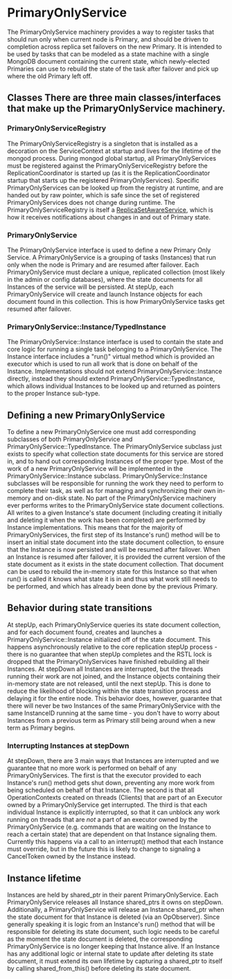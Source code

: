 # PrimaryOnlyService

The PrimaryOnlyService machinery provides a way to register tasks that should run only when current
node is Primary, and should be driven to completion across replica set failovers on the new
Primary. It is intended to be used by tasks that can be modeled as a state machine with a single
MongoDB document containing the current state, which newly-elected Primaries can use to rebuild the
state of the task after failover and pick up where the old Primary left off.

## Classes There are three main classes/interfaces that make up the PrimaryOnlyService machinery.

### PrimaryOnlyServiceRegistry

The PrimaryOnlyServiceRegistry is a singleton that is installed as a decoration on the
ServiceContext at startup and lives for the lifetime of the mongod process.  During mongod global
startup, all PrimaryOnlyServices must be registered against the PrimaryOnlyServiceRegistry before
the ReplicationCoordinator is started up (as it is the ReplicationCoordinator startup that starts up
the registered PrimaryOnlyServices). Specific PrimaryOnlyServices can be looked up from the registry
at runtime, and are handed out by raw pointer, which is safe since the set of registered
PrimaryOnlyServices does not change during runtime.  The PrimaryOnlyServiceRegistry is itself a
[ReplicaSetAwareService](../src/mongo/db/repl/README.md#ReplicaSetAwareService-interface), which is
how it receives notifications about changes in and out of Primary state.

### PrimaryOnlyService

The PrimaryOnlyService interface is used to define a new Primary Only Service.  A PrimaryOnlyService
is a grouping of tasks (Instances) that run only when the node is Primary and are resumed after
failover.  Each PrimaryOnlyService must declare a unique, replicated collection (most likely in the
admin or config databases), where the state documents for all Instances of the service will be
persisted.  At stepUp, each PrimaryOnlyService will create and launch Instance objects for each
document found in this collection. This is how PrimaryOnlyService tasks get resumed after failover.


### PrimaryOnlyService::Instance/TypedInstance

The PrimaryOnlyService::Instance interface is used to contain the state and core logic for running a
single task belonging to a PrimaryOnlyService. The Instance interface includes a "run()" virtual
method which is provided an executor which is used to run all work that is done on behalf of the
Instance. Implementations should not extend PrimaryOnlyService::Instance directly, instead they
should extend PrimaryOnlyService::TypedInstance, which allows individual Instances to be looked up
and returned as pointers to the proper Instance sub-type.


## Defining a new PrimaryOnlyService

To define a new PrimaryOnlyService one must add corresponding subclasses of both PrimaryOnlyService
and PrimaryOnlyService::TypedInstance.  The PrimaryOnlyService subclass just exists to specify what
collection state documents for this service are stored in, and to hand out corresponding Instances
of the proper type.  Most of the work of a new PrimaryOnlyService will be implemented in the
PrimaryOnlyService::Instance subclass. PrimaryOnlyService::Instance subclasses will be responsible
for running the work they need to perform to complete their task, as well as for managing and
synchronizing their own in-memory and on-disk state. No part of the PrimaryOnlyService machinery
ever performs writes to the PrimaryOnlyService state document collections.  All writes to a given
Instance's state document (including creating it initially and deleting it when the work has been
completed) are performed by Instance implementations.  This means that for the majority of
PrimaryOnlyServices, the first step of its Instance's run() method will be to insert an initial
state document into the state document collection, to ensure that the Instance is now persisted and
will be resumed after failover.  When an Instance is resumed after failover, it is provided the
current version of the state document as it exists in the state document collection.  That document
can be used to rebuild the in-memory state for this Instance so that when run() is called it knows
what state it is in and thus what work still needs to be performed, and which has already been done
by the previous Primary.


## Behavior during state transitions

At stepUp, each PrimaryOnlyService queries its state document collection, and for each document
found, creates and launches a PrimaryOnlyService::Instance initialized off of the state
document. This happens asynchronously relative to the core replication stepUp process - there is no
guarantee that when stepUp completes and the RSTL lock is dropped that the PrimaryOnlyServices have
finished rebuilding all their Instances. At stepDown all Instances are interrupted, but the threads
running their work are not joined, and the Instance objects containing their in-memory state are not
released, until the next stepUp. This is done to reduce the likelihood of blocking within the state
transition process and delaying it for the entire node. This behavior does, however, guarantee that
there will never be two Instances of the same PrimaryOnlyService with the same InstanceID running at
the same time - you don't have to worry about Instances from a previous term as Primary still being
around when a new term as Primary begins.

### Interrupting Instances at stepDown

At stepDown, there are 3 main ways that Instances are interrupted and we guarantee that no more work
is performed on behalf of any PrimaryOnlyServices.  The first is that the executor provided to each
Instance's run() method gets shut down, preventing any more work from being scheduled on behalf of
that Instance.  The second is that all OperationContexts created on threads (Clients) that are part
of an Executor owned by a PrimaryOnlyService get interrupted. The third is that each individual
Instance is explicitly interrupted, so that it can unblock any work running on threads that are
*not* a part of an executor owned by the PrimaryOnlyService (e.g. commands that are waiting on the
Instance to reach a certain state) that are dependent on that Instance signaling them. Currently
this happens via a call to an interrupt() method that each Instance must override, but in the future
this is likely to change to signaling a CancelToken owned by the Instance instead.

## Instance lifetime

Instances are held by shared_ptr in their parent PrimaryOnlyService. Each PrimaryOnlyService
releases all Instance shared_ptrs it owns on stepDown.  Additionally, a PrimaryOnlyService will
release an Instance shared_ptr when the state document for that Instance is deleted (via an
OpObserver).  Since generally speaking it is logic from an Instance's run() method that will be
responsible for deleting its state document, such logic needs to be careful as the moment the state
document is deleted, the corresponding PrimaryOnlyService is no longer keeping that Instance alive.
If an Instance has any additional logic or internal state to update after deleting its state
document, it must extend its own lifetime by capturing a shared_ptr to itself by calling
shared_from_this() before deleting its state document.